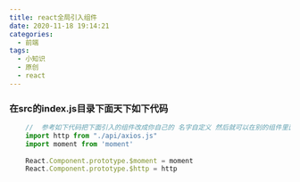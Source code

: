 ```yaml
---
title: react全局引入组件
date: 2020-11-18 19:14:21
categories: 
  - 前端
tags: 
  - 小知识
  - 原创
  - react
---
```

### 在src的index.js目录下面天下如下代码
```js
	//	参考如下代码把下面引入的组件改成你自己的 名字自定义 然后就可以在别的组件里面直接this引用
	import http from "./api/axios.js"
	import moment from 'moment'
	
	React.Component.prototype.$moment = moment
	React.Component.prototype.$http = http
```
